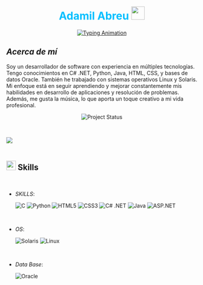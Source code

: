 <h1 align="center" style="color: #00BFFF;"><b>Adamil Abreu</b> <img src="https://media.giphy.com/media/hvRJCLFzcasrR4ia7z/giphy.gif" width="35"></h1>
<p align="center">
  <a href="https://github.com/DenverCoder1/readme-typing-svg">
    <img src="https://readme-typing-svg.herokuapp.com?font=Fira+Code&weight=700&size=24&pause=1000&color=00BFFF&center=true&vCenter=true&width=435&lines=Desarrollador+de+Software..&hearts;" alt="Typing Animation"/>
  </a>
</p>


## *Acerca de mí*

Soy un desarrollador de software con experiencia en múltiples tecnologías.
Tengo conocimientos en C# .NET, Python, Java, HTML, CSS, y bases de datos Oracle. 
También he trabajado con sistemas operativos Linux y Solaris. Mi enfoque está en 
seguir aprendiendo y mejorar constantemente mis habilidades en desarrollo de aplicaciones
y resolución de problemas. Además, me gusta la música, lo que aporta un toque creativo a mi vida profesional.

<p align="center">
  <img src="https://img.shields.io/badge/Project%20Status-In%20Progress-blue" alt="Project Status"/>
</p>


<br>

<img src="https://user-images.githubusercontent.com/73097560/115834477-dbab4500-a447-11eb-908a-139a6edaec5c.gif"><br><br>

## <img src="https://media2.giphy.com/media/QssGEmpkyEOhBCb7e1/giphy.gif?cid=ecf05e47a0n3gi1bfqntqmob8g9aid1oyj2wr3ds3mg700bl&rid=giphy.gif" width ="25"><b> Skills</b>
<br>

<p align="center">

- *SKILLS*:
    
    ![C](https://img.shields.io/badge/C%20-%232370ED.svg?style=for-the-badge&logo=c&logoColor=white)
    ![Python](https://img.shields.io/badge/Python%20-%2314354C.svg?style=for-the-badge&logo=python&logoColor=white)
     ![HTML5](https://img.shields.io/badge/HTML5%20-%23E34F26.svg?style=for-the-badge&logo=html5&logoColor=white)
   ![CSS3](https://img.shields.io/badge/CSS%20-%231572B6.svg?style=for-the-badge&logo=css3&logoColor=white)
  ![C# .NET](https://img.shields.io/badge/C%23%20.NET-512BD4.svg?style=for-the-badge&logo=dotnet&logoColor=white)
  ![Java](https://img.shields.io/badge/Java-ED8B00.svg?style=for-the-badge&logo=java&logoColor=white)
  ![ASP.NET](https://img.shields.io/badge/ASP.NET-512BD4.svg?style=for-the-badge&logo=dotnet&logoColor=white)



<br>   



- *OS*:

   ![Solaris](https://img.shields.io/badge/Solaris-F80000.svg?style=for-the-badge&logo=oracle&logoColor=white)
  ![Linux](https://img.shields.io/badge/Linux-FCC624?style=for-the-badge&logo=linux&logoColor=black)


    
<br>

- *Data Base*:

   ![Oracle](https://img.shields.io/badge/Oracle-F80000.svg?style=for-the-badge&logo=oracle&logoColor=white)
<br>

<br>



  



